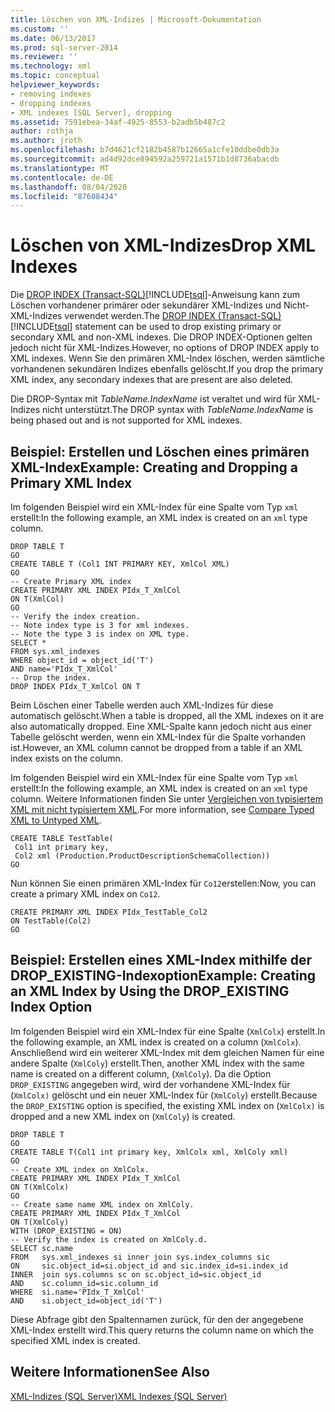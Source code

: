 ```yaml
---
title: Löschen von XML-Indizes | Microsoft-Dokumentation
ms.custom: ''
ms.date: 06/13/2017
ms.prod: sql-server-2014
ms.reviewer: ''
ms.technology: xml
ms.topic: conceptual
helpviewer_keywords:
- removing indexes
- dropping indexes
- XML indexes [SQL Server], dropping
ms.assetid: 7591ebea-34af-4925-8553-b2adb5b487c2
author: rothja
ms.author: jroth
ms.openlocfilehash: b7d4621cf2182b4587b12665a1cfe10ddbe0db3a
ms.sourcegitcommit: ad4d92dce894592a259721a1571b1d8736abacdb
ms.translationtype: MT
ms.contentlocale: de-DE
ms.lasthandoff: 08/04/2020
ms.locfileid: "87608434"
---
```

# <a name="drop-xml-indexes"></a><span data-ttu-id="bccf3-102">Löschen von XML-Indizes</span><span class="sxs-lookup"><span data-stu-id="bccf3-102">Drop XML Indexes</span></span>
  <span data-ttu-id="bccf3-103">Die [DROP INDEX &#40;Transact-SQL&#41;](/sql/t-sql/statements/drop-index-transact-sql)[!INCLUDE[tsql](../../includes/tsql-md.md)]-Anweisung kann zum Löschen vorhandener primärer oder sekundärer XML-Indizes und Nicht-XML-Indizes verwendet werden.</span><span class="sxs-lookup"><span data-stu-id="bccf3-103">The [DROP INDEX &#40;Transact-SQL&#41;](/sql/t-sql/statements/drop-index-transact-sql)[!INCLUDE[tsql](../../includes/tsql-md.md)] statement can be used to drop existing primary or secondary XML and non-XML indexes.</span></span> <span data-ttu-id="bccf3-104">Die DROP INDEX-Optionen gelten jedoch nicht für XML-Indizes.</span><span class="sxs-lookup"><span data-stu-id="bccf3-104">However, no options of DROP INDEX apply to XML indexes.</span></span> <span data-ttu-id="bccf3-105">Wenn Sie den primären XML-Index löschen, werden sämtliche vorhandenen sekundären Indizes ebenfalls gelöscht.</span><span class="sxs-lookup"><span data-stu-id="bccf3-105">If you drop the primary XML index, any secondary indexes that are present are also deleted.</span></span>  
  
 <span data-ttu-id="bccf3-106">Die DROP-Syntax mit *TableName.IndexName* ist veraltet und wird für XML-Indizes nicht unterstützt.</span><span class="sxs-lookup"><span data-stu-id="bccf3-106">The DROP syntax with *TableName.IndexName* is being phased out and is not supported for XML indexes.</span></span>  
  
## <a name="example-creating-and-dropping-a-primary-xml-index"></a><span data-ttu-id="bccf3-107">Beispiel: Erstellen und Löschen eines primären XML-Index</span><span class="sxs-lookup"><span data-stu-id="bccf3-107">Example: Creating and Dropping a Primary XML Index</span></span>  
 <span data-ttu-id="bccf3-108">Im folgenden Beispiel wird ein XML-Index für eine Spalte vom Typ `xml` erstellt:</span><span class="sxs-lookup"><span data-stu-id="bccf3-108">In the following example, an XML index is created on an `xml` type column.</span></span>  
  
```  
DROP TABLE T  
GO  
CREATE TABLE T (Col1 INT PRIMARY KEY, XmlCol XML)  
GO  
-- Create Primary XML index   
CREATE PRIMARY XML INDEX PIdx_T_XmlCol   
ON T(XmlCol)  
GO  
-- Verify the index creation.   
-- Note index type is 3 for xml indexes.  
-- Note the type 3 is index on XML type.  
SELECT *  
FROM sys.xml_indexes  
WHERE object_id = object_id('T')  
AND name='PIdx_T_XmlCol'   
-- Drop the index.  
DROP INDEX PIdx_T_XmlCol ON T  
```  
  
 <span data-ttu-id="bccf3-109">Beim Löschen einer Tabelle werden auch XML-Indizes für diese automatisch gelöscht.</span><span class="sxs-lookup"><span data-stu-id="bccf3-109">When a table is dropped, all the XML indexes on it are also automatically dropped.</span></span> <span data-ttu-id="bccf3-110">Eine XML-Spalte kann jedoch nicht aus einer Tabelle gelöscht werden, wenn ein XML-Index für die Spalte vorhanden ist.</span><span class="sxs-lookup"><span data-stu-id="bccf3-110">However, an XML column cannot be dropped from a table if an XML index exists on the column.</span></span>  
  
 <span data-ttu-id="bccf3-111">Im folgenden Beispiel wird ein XML-Index für eine Spalte vom Typ `xml` erstellt:</span><span class="sxs-lookup"><span data-stu-id="bccf3-111">In the following example, an XML index is created on an `xml` type column.</span></span> <span data-ttu-id="bccf3-112">Weitere Informationen finden Sie unter [Vergleichen von typisiertem XML mit nicht typisiertem XML](../xml/compare-typed-xml-to-untyped-xml.md).</span><span class="sxs-lookup"><span data-stu-id="bccf3-112">For more information, see [Compare Typed XML to Untyped XML](../xml/compare-typed-xml-to-untyped-xml.md).</span></span>  
  
```  
CREATE TABLE TestTable(  
 Col1 int primary key,   
 Col2 xml (Production.ProductDescriptionSchemaCollection))   
GO  
```  
  
 <span data-ttu-id="bccf3-113">Nun können Sie einen primären XML-Index für `Co12`erstellen:</span><span class="sxs-lookup"><span data-stu-id="bccf3-113">Now, you can create a primary XML index on `Co12`.</span></span>  
  
```  
CREATE PRIMARY XML INDEX PIdx_TestTable_Col2   
ON TestTable(Col2)  
GO  
```  
  
## <a name="example-creating-an-xml-index-by-using-the-drop_existing-index-option"></a><span data-ttu-id="bccf3-114">Beispiel: Erstellen eines XML-Index mithilfe der DROP_EXISTING-Indexoption</span><span class="sxs-lookup"><span data-stu-id="bccf3-114">Example: Creating an XML Index by Using the DROP_EXISTING Index Option</span></span>  
 <span data-ttu-id="bccf3-115">Im folgenden Beispiel wird ein XML-Index für eine Spalte (`XmlColx`) erstellt.</span><span class="sxs-lookup"><span data-stu-id="bccf3-115">In the following example, an XML index is created on a column (`XmlColx`).</span></span> <span data-ttu-id="bccf3-116">Anschließend wird ein weiterer XML-Index mit dem gleichen Namen für eine andere Spalte (`XmlColy`) erstellt.</span><span class="sxs-lookup"><span data-stu-id="bccf3-116">Then, another XML index with the same name is created on a different column, (`XmlColy`).</span></span> <span data-ttu-id="bccf3-117">Da die Option `DROP_EXISTING` angegeben wird, wird der vorhandene XML-Index für (`XmlColx)` gelöscht und ein neuer XML-Index für (`XmlColy`) erstellt.</span><span class="sxs-lookup"><span data-stu-id="bccf3-117">Because the `DROP_EXISTING` option is specified, the existing XML index on (`XmlColx)` is dropped and a new XML index on (`XmlColy`) is created.</span></span>  
  
```  
DROP TABLE T  
GO  
CREATE TABLE T(Col1 int primary key, XmlColx xml, XmlColy xml)  
GO  
-- Create XML index on XmlColx.  
CREATE PRIMARY XML INDEX PIdx_T_XmlCol   
ON T(XmlColx)  
GO  
-- Create same name XML index on XmlColy.  
CREATE PRIMARY XML INDEX PIdx_T_XmlCol   
ON T(XmlColy)   
WITH (DROP_EXISTING = ON)  
-- Verify the index is created on XmlColy.d.  
SELECT sc.name   
FROM   sys.xml_indexes si inner join sys.index_columns sic   
ON     sic.object_id=si.object_id and sic.index_id=si.index_id  
INNER  join sys.columns sc on sc.object_id=sic.object_id   
AND    sc.column_id=sic.column_id  
WHERE  si.name='PIdx_T_XmlCol'   
AND    si.object_id=object_id('T')  
```  
  
 <span data-ttu-id="bccf3-118">Diese Abfrage gibt den Spaltennamen zurück, für den der angegebene XML-Index erstellt wird.</span><span class="sxs-lookup"><span data-stu-id="bccf3-118">This query returns the column name on which the specified XML index is created.</span></span>  
  
## <a name="see-also"></a><span data-ttu-id="bccf3-119">Weitere Informationen</span><span class="sxs-lookup"><span data-stu-id="bccf3-119">See Also</span></span>  
 [<span data-ttu-id="bccf3-120">XML-Indizes &#40;SQL Server&#41;</span><span class="sxs-lookup"><span data-stu-id="bccf3-120">XML Indexes &#40;SQL Server&#41;</span></span>](xml-indexes-sql-server.md)  
  
  
